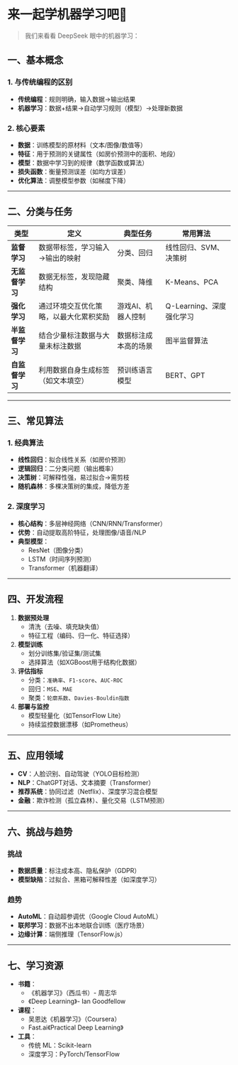 # 来一起学机器学习吧🤗

> 我们来看看 DeepSeek 眼中的机器学习：

## 一、基本概念

### 1. 与传统编程的区别
- **传统编程**：规则明确，输入数据→输出结果  
- **机器学习**：数据+结果→自动学习规则（模型）→处理新数据

### 2. 核心要素
- **数据**：训练模型的原材料（文本/图像/数值等）  
- **特征**：用于预测的关键属性（如房价预测中的面积、地段）  
- **模型**：数据中学习到的规律（数学函数或算法）  
- **损失函数**：衡量预测误差（如均方误差）  
- **优化算法**：调整模型参数（如梯度下降）

---

## 二、分类与任务
| 类型           | 定义                                   | 典型任务             | 常用算法                 |
| -------------- | -------------------------------------- | -------------------- | ------------------------ |
| **监督学习**   | 数据带标签，学习输入→输出的映射        | 分类、回归           | 线性回归、SVM、决策树    |
| **无监督学习** | 数据无标签，发现隐藏结构               | 聚类、降维           | K-Means、PCA             |
| **强化学习**   | 通过环境交互优化策略，以最大化累积奖励 | 游戏AI、机器人控制   | Q-Learning、深度强化学习 |
| **半监督学习** | 结合少量标注数据与大量未标注数据       | 数据标注成本高的场景 | 图半监督算法             |
| **自监督学习** | 利用数据自身生成标签（如文本填空）     | 预训练语言模型       | BERT、GPT                |

---

## 三、常见算法
### 1. 经典算法
- **线性回归**：拟合线性关系（如房价预测）  
- **逻辑回归**：二分类问题（输出概率）  
- **决策树**：可解释性强，易过拟合→需剪枝  
- **随机森林**：多棵决策树的集成，降低方差  

### 2. 深度学习
- **核心结构**：多层神经网络（CNN/RNN/Transformer）  
- **优势**：自动提取高阶特征，处理图像/语音/NLP  
- **典型模型**：  
  - ResNet（图像分类）  
  - LSTM（时间序列预测）  
  - Transformer（机器翻译）  

---

## 四、开发流程
1. **数据预处理**  
   - 清洗（去噪、填充缺失值）  
   - 特征工程（编码、归一化、特征选择）  
2. **模型训练**  
   - 划分训练集/验证集/测试集  
   - 选择算法（如XGBoost用于结构化数据）  
3. **评估指标**  
   - 分类：`准确率`、`F1-score`、`AUC-ROC`  
   - 回归：`MSE`、`MAE`  
   - 聚类：`轮廓系数`、`Davies-Bouldin指数`  
4. **部署与监控**  
   - 模型轻量化（如TensorFlow Lite）  
   - 持续监控数据漂移（如Prometheus）  

---

## 五、应用领域
- **CV**：人脸识别、自动驾驶（YOLO目标检测）  
- **NLP**：ChatGPT对话、文本摘要（Transformer）  
- **推荐系统**：协同过滤（Netflix）、深度学习混合模型  
- **金融**：欺诈检测（孤立森林）、量化交易（LSTM预测）  

---

## 六、挑战与趋势
### 挑战
- **数据质量**：标注成本高、隐私保护（GDPR）  
- **模型缺陷**：过拟合、黑箱可解释性差（如深度学习）  

### 趋势
- **AutoML**：自动超参调优（Google Cloud AutoML）  
- **联邦学习**：数据不出本地联合训练（医疗场景）  
- **边缘计算**：端侧推理（TensorFlow.js）  

---

## 七、学习资源
- **书籍**：  
  - 《机器学习》（西瓜书）- 周志华  
  - 《Deep Learning》- Ian Goodfellow  
- **课程**：  
  - 吴恩达《机器学习》（Coursera）  
  - Fast.ai《Practical Deep Learning》  
- **工具**：  
  - 传统 ML：Scikit-learn  
  - 深度学习：PyTorch/TensorFlow  
